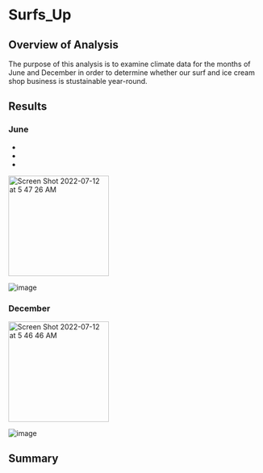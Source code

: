 # Surfs_Up

## Overview of Analysis

The purpose of this analysis is to examine climate data for the months of June and December in order to determine whether our surf and ice cream shop business is stustainable year-round. 

## Results

### June

-
-
-

<img width="199" alt="Screen Shot 2022-07-12 at 5 47 26 AM" src="https://user-images.githubusercontent.com/99847786/178462316-b9d4f139-354e-40da-bcbd-ad2f51a0afc1.png">

![image](https://user-images.githubusercontent.com/99847786/178437646-f4fdb9e0-df12-4268-8975-629213e3aa82.png)

### December

<img width="199" alt="Screen Shot 2022-07-12 at 5 46 46 AM" src="https://user-images.githubusercontent.com/99847786/178462344-b7595045-10ad-40dc-87be-c0dfc8633bff.png">

![image](https://user-images.githubusercontent.com/99847786/178437678-5d3cff28-87ff-4394-b78a-f0a401728f0c.png)

## Summary
